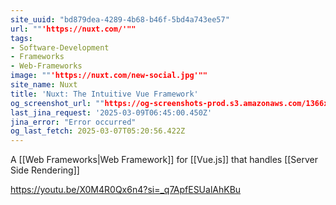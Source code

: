 ```yaml
---
site_uuid: "bd879dea-4289-4b68-b46f-5bd4a743ee57"
url: ""'https://nuxt.com/'""
tags:
- Software-Development
- Frameworks
- Web-Frameworks
image: ""'https://nuxt.com/new-social.jpg'""
site_name: Nuxt
title: 'Nuxt: The Intuitive Vue Framework'
og_screenshot_url: ""https://og-screenshots-prod.s3.amazonaws.com/1366x768/80/false/1c4176bac409bfcdb80feed7ff08a546d90fa56493b5cd7242d26a4e12c077f5.jpeg""
last_jina_request: '2025-03-09T06:45:00.450Z'
jina_error: "Error occurred"
og_last_fetch: 2025-03-07T05:20:56.422Z
---
```




A [[Web Frameworks|Web Framework]] for [[Vue.js]] that handles [[Server Side Rendering]]

https://youtu.be/X0M4R0Qx6n4?si=_q7ApfESUalAhKBu